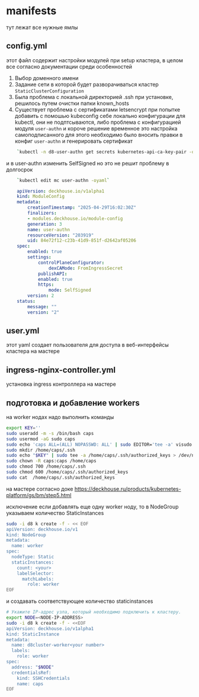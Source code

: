 # manifests
тут лежат все нужные ямлы
## config.yml
этот файл содержит настройки модулей при setup кластера, в целом все согласно документации
среди особенностей 
1. Выбор доменного имени 
2. Задание сети в которой будет разворачиваться кластер `StaticClusterConfiguration`
3. Была проблема с локальной директорией .ssh при установке, решилось путем очистки папки known_hosts
4. Существует проблема с сертификатами letsencrypt при попытке добавить с помошью kubeconfig себе локально конфигурации
для kubectl, они не подптсываются, либо проблема с конфигурацией модуля `user-authn` и короче решение временное это настройка самоподписанного для этого необходимо было вносить правки в конфиг `user-authn` и генерировать сертификат 
```bash
    `kubectl -n d8-user-authn get secrets kubernetes-api-ca-key-pair -oyaml`
```
и в user-authn изменить SelfSigned но это не решит проблему в долгосрок 
```bash
    `kubectl edit mc user-authn -oyaml`
 ```

```yaml
    apiVersion: deckhouse.io/v1alpha1
    kind: ModuleConfig
    metadata:
        creationTimestamp: "2025-04-29T16:02:30Z"
        finalizers:
        - modules.deckhouse.io/module-config
        generation: 3
        name: user-authn
        resourceVersion: "203919"
        uid: 84e72f12-c23b-41d9-851f-d2642af05206
    spec:
        enabled: true
        settings:
            controlPlaneConfigurator:
                dexCAMode: FromIngressSecret
            publishAPI:
            enabled: true
            https:
                mode: SelfSigned
        version: 2
    status:
        message: ""
        version: "2"
```

## user.yml
этот yaml  создает пользователя для доступа в веб-интерфейсы кластера на мастере

## ingress-nginx-controller.yml
установка ingress контроллера на мастере

## подготовка и добавление workers
на worker нодах надо выполнить команды 

```bash
export KEY=''
sudo useradd -m -s /bin/bash caps
sudo usermod -aG sudo caps
sudo echo 'caps ALL=(ALL) NOPASSWD: ALL' | sudo EDITOR='tee -a' visudo
sudo mkdir /home/caps/.ssh
sudo echo "$KEY" | sudo tee -a /home/caps/.ssh/authorized_keys > /dev/null
sudo chown -R caps:caps /home/caps
sudo chmod 700 /home/caps/.ssh
sudo chmod 600 /home/caps/.ssh/authorized_keys
sudo cat  /home/caps/.ssh/authorized_keys 
```

на мастере согласно доке https://deckhouse.ru/products/kubernetes-platform/gs/bm/step5.html

исключение если добавлять еще одну worker ноду, то в NodeGroup указываем количество StaticInstances 
```bash
sudo -i d8 k create -f - << EOF
apiVersion: deckhouse.io/v1
kind: NodeGroup
metadata:
  name: worker
spec:
  nodeType: Static
  staticInstances:
    count: <your>
    labelSelector:
      matchLabels:
        role: worker
EOF
```
и создавать соответствующее количество staticinstances
```bash
# Укажите IP-адрес узла, который необходимо подключить к кластеру.
export NODE=<NODE-IP-ADDRESS>
sudo -i d8 k create -f - <<EOF
apiVersion: deckhouse.io/v1alpha1
kind: StaticInstance
metadata:
  name: d8cluster-worker<your number>
  labels:
    role: worker
spec:
  address: "$NODE"
  credentialsRef:
    kind: SSHCredentials
    name: caps
EOF
```